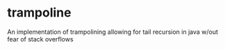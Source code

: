 # trampoline
An implementation of trampolining allowing for tail recursion in java w/out fear of stack overflows
